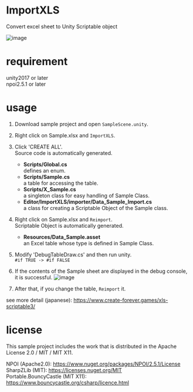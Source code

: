 # ImportXLS
Convert excel sheet to Unity Scriptable object

![image](https://user-images.githubusercontent.com/85425896/122719958-d3d21a80-d2a9-11eb-83b0-cda205fc1749.png)

# requirement
unity2017 or later  
npoi2.5.1 or later  

# usage
1. Download sample project and open `SampleScene.unity`.
2. Right click on Sample.xlsx and `ImportXLS`.
3. Click 'CREATE ALL'.  
   Source code is automatically generated.  
   
      * **Scripts/Global.cs**  
         defines an enum.
      * **Scripts/Sample.cs**  
         a table for accessing the table.  
      * **Scripts/X_Sample.cs**  
         a singleton class for easy handling of Sample Class.  
      * **Editor/ImportXLS/importer/Data_Sample_Import.cs**  
         a class for creating a Scriptable Object of the Sample class.  
   
4. Right click on Sample.xlsx and `Reimport`.  
   Scriptable Object is automatically generated.  
   
      * **Resources/Data_Sample.asset**  
         an Excel table whose type is defined in Sample Class.

5. Modify 'DebugTableDraw.cs' and then run unity.  
   `#if TRUE -> #if FALSE`  

6. If the contents of the Sample sheet are displayed in the debug console, it is successful.
   ![image](https://user-images.githubusercontent.com/85425896/122723793-5230bb80-d2ae-11eb-9904-7d46632d8614.png)

7. After that, if you change the table, `Reimport` it.

see more detail (japanese): https://www.create-forever.games/xls-scriptable3/

# license
This sample project includes the work that is distributed in the Apache License 2.0 / MIT / MIT X11.  

NPOI (Apache2.0): https://www.nuget.org/packages/NPOI/2.5.1/License  
SharpZLib (MIT): https://licenses.nuget.org/MIT  
Portable.BouncyCastle (MIT X11): https://www.bouncycastle.org/csharp/licence.html  
